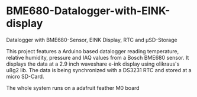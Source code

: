 # BME680-Datalogger-with-EINK-display
Datalogger with BME680-Sensor, EINK Display, RTC and µSD-Storage

This project features a Arduino based datalogger reading temperature, relative humidity, pressure and IAQ values from a Bosch BME680 sensor. It displays the data at a 2.9 inch waveshare e-ink display using olikraus's u8g2 lib. The data is being synchronized with a DS3231 RTC and stored at a micro SD-Card.

The whole system runs on a adafruit feather M0 board
